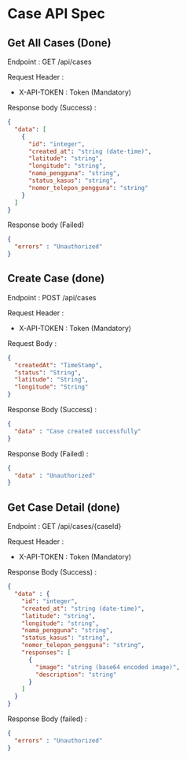 # Case API Spec

## Get All Cases (Done)

Endpoint : GET /api/cases

Request Header :

- X-API-TOKEN : Token (Mandatory)

Response body (Success) :
```json 
{
  "data": [
    {
      "id": "integer",
      "created_at": "string (date-time)",
      "latitude": "string",
      "longitude": "string",
      "nama_pengguna": "string",
      "status_kasus": "string",
      "nomor_telepon_pengguna": "string"
    }
  ]
}
```

Response body (Failed) 

```json
{
  "errors" : "Unauthorized"
}
```

## Create Case (done)

Endpoint : POST /api/cases

Request Header :

- X-API-TOKEN : Token (Mandatory)

Request Body : 
```json
{
  "createdAt": "TimeStamp",
  "status": "String",
  "latitude": "String",
  "longitude": "String"
}
```

Response Body (Success) :
```json
{
  "data" : "Case created successfully"
}
```

Response Body (Failed) : 
```json
{
  "data" : "Unauthorized"
}
```

## Get Case Detail (done)

Endpoint  : GET /api/cases/{caseId}

Request Header :

- X-API-TOKEN : Token (Mandatory)

Response Body (Success) :

```json
{
  "data" : {
    "id": "integer",
    "created_at": "string (date-time)",
    "latitude": "string",
    "longitude": "string",
    "nama_pengguna": "string",
    "status_kasus": "string",
    "nomor_telepon_pengguna": "string",
    "responses": [
      {
        "image": "string (base64 encoded image)",
        "description": "string"
      }
    ]
  }
}
```

Response Body (failed) :

```json
{
  "errors" : "Unauthorized"
}
```




